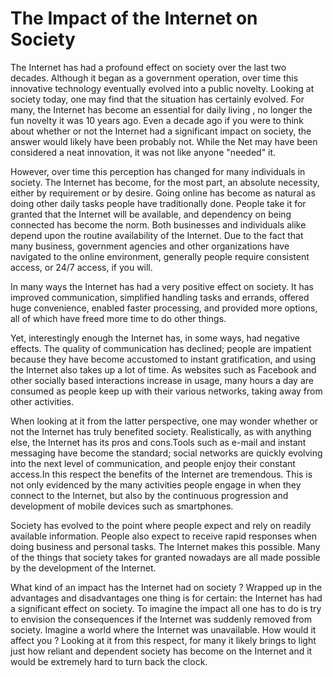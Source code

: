# The Impact of the Internet on Society

The Internet has had a profound effect on society over the last two decades. Although it began as a government operation, over time this innovative technology eventually evolved into a public novelty. Looking at society today, one may find that the situation has certainly evolved. For many, the Internet has become an essential for daily living , no longer the fun novelty it was 10 years ago. Even a decade ago if you were to think about whether or not the Internet had a significant impact on society, the answer would likely have been probably not. While the Net may have been considered a neat innovation, it was not like anyone "needed" it.

However, over time this perception has changed for many individuals in society. The Internet has become, for the most part, an absolute necessity, either by requirement or by desire. Going online has become as natural as doing other daily tasks people have traditionally done. People take it for granted that the Internet will be available, and dependency on being connected has become the norm. Both businesses and individuals alike depend upon the routine availability of the Internet. Due to the fact that many business, government agencies and other organizations have navigated to the online environment, generally people require consistent access, or 24/7 access, if you will.

In many ways the Internet has had a very positive effect on society. It has improved communication, simplified handling tasks and errands, offered huge convenience, enabled faster processing, and provided more options, all of which have freed more time to do other things.

Yet, interestingly enough the Internet has, in some ways, had negative effects. The quality of communication has declined; people are impatient because they have become accustomed to instant gratification, and using the Internet also takes up a lot of time. As websites such as Facebook and other socially based interactions increase in usage, many hours a day are consumed as people keep up with their various networks, taking away from other activities. 

When looking at it from the latter perspective, one may wonder whether or not the Internet has truly benefited society. Realistically, as with anything else, the Internet has its pros and cons.Tools such as e-mail and instant  messaging have become the standard; social networks are quickly evolving into the next level of communication, and people enjoy their constant access.In this respect the benefits of the Internet are tremendous. This is not only evidenced by the many activities people engage in when they connect to the Internet, but also by the continuous progression and development of mobile devices such as smartphones.

Society has evolved to the point where people expect and rely on readily available information. People also expect to receive rapid responses when doing business and personal tasks. The Internet makes this possible. Many of the things that society takes for granted nowadays are all made possible by the development of the Internet.

What kind of an impact has the Internet had on society ? Wrapped up in the advantages and disadvantages one thing is for certain: the Internet has had a significant effect on society. To imagine the impact all one has to do is try to envision the consequences if the Internet was suddenly removed from society. Imagine a world where the Internet was unavailable. How would it affect you ? Looking at it from this respect, for many it likely brings to light just how reliant and dependent society has become on the Internet and it would be extremely hard to turn back the clock.

  